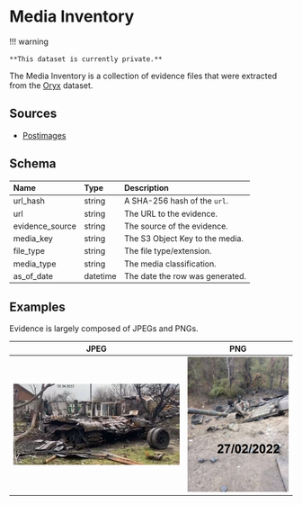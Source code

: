# Media Inventory

!!! warning

    **This dataset is currently private.**

The Media Inventory is a collection of evidence files that were extracted from the [Oryx](./Oryx.md) dataset.

## Sources

- [Postimages](https://postimg.cc/)

## Schema

<!-- BEGIN SCHEMA SECTION -->

| Name            | Type     | Description                     |
|:----------------|:---------|:--------------------------------|
| url_hash        | string   | A SHA-256 hash of the `url`.    |
| url             | string   | The URL to the evidence.        |
| evidence_source | string   | The source of the evidence.     |
| media_key       | string   | The S3 Object Key to the media. |
| file_type       | string   | The file type/extension.        |
| media_type      | string   | The media classification.       |
| as_of_date      | datetime | The date the row was generated. |

<!-- END SCHEMA SECTION -->

## Examples

Evidence is largely composed of JPEGs and PNGs.

| JPEG | PNG |
| --- | --- |
| ![Example of an image in Oryx media dataset.](../_static/example-oryx-media.jpeg) | ![Example of an image in Oryx media dataset.](../_static/example-oryx-media.png) |
